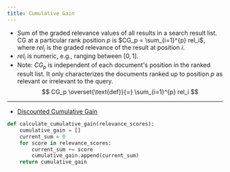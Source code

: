 ```yaml
---
title: Cumulative Gain
---
```


- Sum of the graded relevance values of all results in a search result list. CG at a particular rank position $p$ is $CG_p = \sum_{i=1}^{p} rel_i$, where $rel_i$ is the graded relevance of the result at position $i$.
- $rel_i$ is numeric, e.g., ranging between $[0, 1]$.
- Note: $CG_p$ is independent of each document's position in the ranked result list. It only characterizes the documents ranked up to position $p$ as relevant or irrelevant to the query.
$$
CG_p \overset{\text{def}}{=} \sum_{i=1}^{p} rel_i
$$
---
- [Discounted Cumulative Gain](/machine-learning-foundations/discounted-cumulative-gain)

```python
def calculate_cumulative_gain(relevance_scores):
    cumulative_gain = []
    current_sum = 0
    for score in relevance_scores:
        current_sum += score
        cumulative_gain.append(current_sum)
    return cumulative_gain

```
